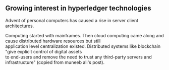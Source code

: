 ## Growing interest in hyperledger technologies
Advent of personal computers has caused a rise in server client architectures. 

Computing started with mainframes. Then cloud computing came along and cause distributed hardware resources but still \
application level centralization existed. Distributed systems like blockchain "give explicit control of digital assets \
to end-users and remove the need to trust any third-party servers and infrastructure" (copied from muneeb ali's post).
